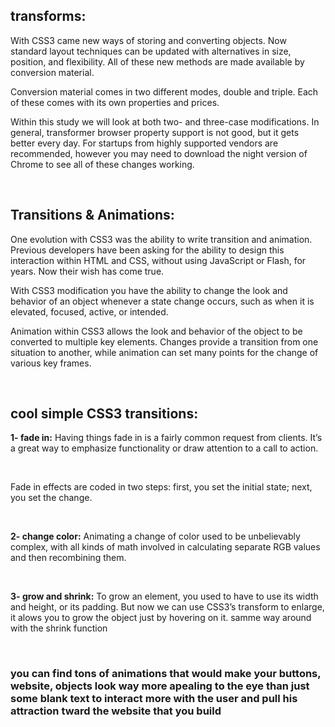## transforms: 
With CSS3 came new ways of storing and converting objects. Now standard layout techniques can be updated with alternatives in size, position, and flexibility. All of these new methods are made available by conversion material.

Conversion material comes in two different modes, double and triple. Each of these comes with its own properties and prices.

Within this study we will look at both two- and three-case modifications. In general, transformer browser property support is not good, but it gets better every day. For startups from highly supported vendors are recommended, however you may need to download the night version of Chrome to see all of these changes working.

<br />

## Transitions & Animations:
One evolution with CSS3 was the ability to write transition and animation. Previous developers have been asking for the ability to design this interaction within HTML and CSS, without using JavaScript or Flash, for years. Now their wish has come true.

With CSS3 modification you have the ability to change the look and behavior of an object whenever a state change occurs, such as when it is elevated, focused, active, or intended.

Animation within CSS3 allows the look and behavior of the object to be converted to multiple key elements. Changes provide a transition from one situation to another, while animation can set many points for the change of various key frames.

<br />

## **cool simple CSS3 transitions:**

**1- fade in:** Having things fade in is a fairly common request from clients. It’s a great way to emphasize functionality or draw attention to a call to action.

<br />

Fade in effects are coded in two steps: first, you set the initial state; next, you set the change.

<br />

**2- change color:** Animating a change of color used to be unbelievably complex, with all kinds of math involved in calculating separate RGB values and then recombining them.

<br />

**3- grow and shrink:** To grow an element, you used to have to use its width and height, or its padding. But now we can use CSS3’s transform to enlarge, it alows you to grow the object just by hovering on it. samme way around with the shrink function

<br />

### you can find tons of animations that would make your buttons, website, objects look way more apealing to the eye than just some blank text to interact more with the user and pull his attraction tward the website that you build
